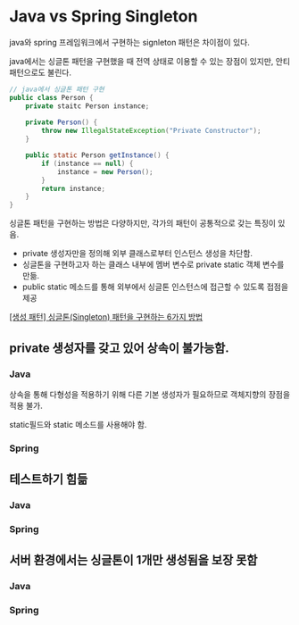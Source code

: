 # Java vs Spring Singleton

java와 spring 프레임워크에서 구현하는 signleton 패턴은 차이점이 있다.

java에서는 싱글톤 패턴을 구현했을 때 전역 상태로 이용할 수 있는 장점이 있지만, 안티패턴으로도 불린다.

```java
// java에서 싱글톤 패턴 구현
public class Person {
	private staitc Person instance;
	
	private Person() {
		throw new IllegalStateException("Private Constructor");
	}

	public static Person getInstance() {
		if (instance == null) {
			instance = new Person();
		}
		return instance;
	}
}
```

싱글톤 패턴을 구현하는 방법은 다양하지만, 각가의 패턴이 공통적으로 갖는 특징이 있음.

- private 생성자만을 정의해 외부 클래스로부터 인스턴스 생성을 차단함.
- 싱글톤을 구현하고자 하는 클래스 내부에 멤버 변수로 private static 객체 변수를 만듦.
- public static 메소드를 통해 외부에서 싱글톤 인스턴스에 접근할 수 있도록 접점을 제공

[[생성 패턴] 싱글톤(Singleton) 패턴을 구현하는 6가지 방법](https://readystory.tistory.com/116)

## private 생성자를 갖고 있어 상속이 불가능함.

### Java

상속을 통해 다형성을 적용하기 위해 다른 기본 생성자가 필요하므로 객체지향의 장점을 적용 불가.

static필드와 static 메소드를 사용해야 함.

### Spring

## 테스트하기 힘듦

### Java

### Spring

## 서버 환경에서는 싱글톤이 1개만 생성됨을 보장 못함

### Java

### Spring
